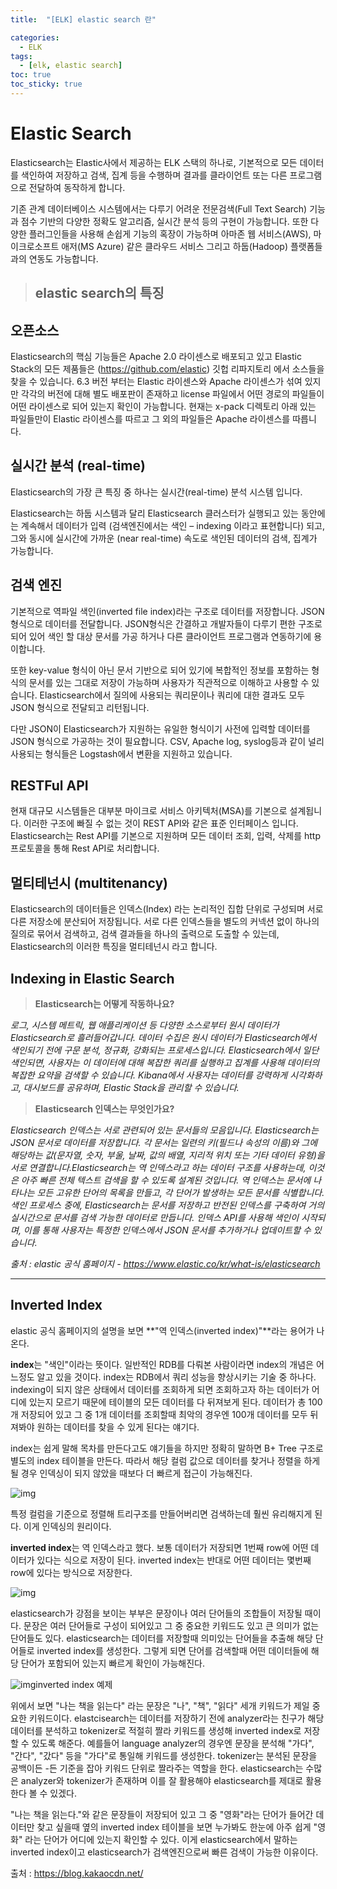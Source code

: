 ```yaml
---
title:  "[ELK] elastic search 란"

categories:
  - ELK
tags:
  - [elk, elastic search]
toc: true
toc_sticky: true
---
```


# Elastic Search

  Elasticsearch는 Elastic사에서 제공하는 ELK 스택의 하나로, 기본적으로 모든 데이터를 색인하여 저장하고 검색, 집계 등을 수행하며 결과를 클라이언트 또는 다른 프로그램으로 전달하여 동작하게 합니다.

  기존 관계 데이터베이스 시스템에서는 다루기 어려운 전문검색(Full Text Search) 기능과 점수 기반의 다양한 정확도 알고리즘, 실시간 분석 등의 구현이 가능합니다. 또한 다양한 플러그인들을 사용해 손쉽게 기능의 혹장이 가능하며 아마존 웹 서비스(AWS), 마이크로소프트 애저(MS Azure) 같은 클라우드 서비스 그리고 하둡(Hadoop) 플랫폼들과의 연동도 가능합니다.

 

> ## elastic search의 특징

## 오픈소스

  Elasticsearch의 핵심 기능들은 Apache 2.0 라이센스로 배포되고 있고 Elastic Stack의 모든 제품들은 (https://github.com/elastic) 깃헙 리파지토리 에서 소스들을 찾을 수 있습니다. 6.3 버전 부터는 Elastic 라이센스와 Apache 라이센스가 섞여 있지만 각각의 버전에 대해 별도 배포판이 존재하고 license 파일에서 어떤 경로의 파일들이 어떤 라이센스로 되어 있는지 확인이 가능합니다. 현재는 x-pack 디렉토리 아래 있는 파일들만이 Elastic 라이센스를 따르고 그 외의 파일들은 Apache 라이센스를 따릅니다.

## 실시간 분석 (real-time)

  Elasticsearch의 가장 큰 특징 중 하나는 실시간(real-time) 분석 시스템 입니다. 

  Elasticsearch는 하둡 시스템과 달리 Elasticsearch 클러스터가 실행되고 있는 동안에는 계속해서 데이터가 입력 (검색엔진에서는 색인 – indexing 이라고 표현합니다) 되고, 그와 동시에 실시간에 가까운 (near real-time) 속도로 색인된 데이터의 검색, 집계가 가능합니다.

## 검색 엔진

 기본적으로 역파일 색인(inverted file index)라는 구조로 데이터를 저장합니다. JSON 형식으로 데이터를 전달합니다. JSON형식은 간결하고 개발자들이 다루기 편한 구조로 되어 있어 색인 할 대상 문서를 가공 하거나 다른 클라이언트 프로그램과 연동하기에 용이합니다.

  또한 key-value 형식이 아닌 문서 기반으로 되어 있기에 복합적인 정보를 포함하는 형식의 문서를 있는 그대로 저장이 가능하며 사용자가 직관적으로 이해하고 사용할 수 있습니다. Elasticsearch에서 질의에 사용되는 쿼리문이나 쿼리에 대한 결과도 모두 JSON 형식으로 전달되고 리턴됩니다.

  다만 JSON이 Elasticsearch가 지원하는 유일한 형식이기 사전에 입력할 데이터를 JSON 형식으로 가공하는 것이 필요합니다. CSV, Apache log, syslog등과 같이 널리 사용되는 형식들은 Logstash에서 변환을 지원하고 있습니다.

## RESTFul API

  현재 대규모 시스템들은 대부분 마이크로 서비스 아키텍처(MSA)를 기본으로 설계됩니다. 이러한 구조에 빠질 수 없는 것이 REST API와 같은 표준 인터페이스 입니다. Elasticsearch는 Rest API를 기본으로 지원하며 모든 데이터 조회, 입력, 삭제를 http 프로토콜을 통해 Rest API로 처리합니다.

## 멀티테넌시 (multitenancy) 

  Elasticsearch의 데이터들은 인덱스(Index) 라는 논리적인 집합 단위로 구성되며 서로 다른 저장소에 분산되어 저장됩니다. 서로 다른 인덱스들을 별도의 커넥션 없이 하나의 질의로 묶어서 검색하고, 검색 결과들을 하나의 출력으로 도출할 수 있는데, Elasticsearch의 이러한 특징을 멀티테넌시 라고 합니다.

  ## Indexing in Elastic Search

  > __Elasticsearch는 어떻게 작동하나요?__

 *로그, 시스템 메트릭, 웹 애플리케이션 등 다양한 소스로부터 원시 데이터가 Elasticsearch로 흘러들어갑니다. 데이터 수집은 원시 데이터가 Elasticsearch에서 색인되기 전에 구문 분석, 정규화, 강화되는 프로세스입니다. Elasticsearch에서 일단 색인되면, 사용자는 이 데이터에 대해 복잡한 쿼리를 실행하고 집계를 사용해 데이터의 복잡한 요약을 검색할 수 있습니다. Kibana에서 사용자는 데이터를 강력하게 시각화하고, 대시보드를 공유하며, Elastic Stack을 관리할 수 있습니다.*
>
> __Elasticsearch 인덱스는 무엇인가요?__

 *Elasticsearch 인덱스는 서로 관련되어 있는 문서들의 모음입니다. Elasticsearch는 JSON 문서로 데이터를 저장합니다. 각 문서는 일련의 키(필드나 속성의 이름)와 그에 해당하는 값(문자열, 숫자, 부울, 날짜, 값의 배열, 지리적 위치 또는 기타 데이터 유형)을 서로 연결합니다.Elasticsearch는 역 인덱스라고 하는 데이터 구조를 사용하는데, 이것은 아주 빠른 전체 텍스트 검색을 할 수 있도록 설계된 것입니다. 역 인덱스는 문서에 나타나는 모든 고유한 단어의 목록을 만들고, 각 단어가 발생하는 모든 문서를 식별합니다. 색인 프로세스 중에, Elasticsearch는 문서를 저장하고 반전된 인덱스를 구축하여 거의 실시간으로 문서를 검색 가능한 데이터로 만듭니다. 인덱스 API를 사용해 색인이 시작되며, 이를 통해 사용자는 특정한 인덱스에서 JSON 문서를 추가하거나 업데이트할 수 있습니다.*
>
 *출처 : elastic 공식 홈페이지 - https://www.elastic.co/kr/what-is/elasticsearch*

 

 

 

------

## Inverted Index

 elastic 공식 홈페이지의 설명을 보면 **"역 인덱스(inverted index)"**라는 용어가 나온다.  

**index**는 "색인"이라는 뜻이다. 일반적인 RDB를 다뤄본 사람이라면 index의 개념은 어느정도 알고 있을 것이다. index는 RDB에서 쿼리 성능을 향상시키는 기술 중 하나다. indexing이 되지 않은 상태에서 데이터를 조회하게 되면 조회하고자 하는 데이터가 어디에 있는지 모르기 때문에 테이블의 모든 데이터를 다 뒤져보게 된다. 데이터가 총 100개 저장되어 있고 그 중 1개 데이터를 조회할때 최악의 경우엔 100개 데이터를 모두 뒤져봐야 원하는 데이터를 찾을 수 있게 된다는 얘기다.

 index는 쉽게 말해 목차를 만든다고도 얘기들을 하지만 정확히 말하면 B+ Tree 구조로 별도의 index 테이블을 만든다. 따라서 해당 컬럼 값으로 데이터를 찾거나 정렬을 하게 될 경우 인덱싱이 되지 않았을 때보다 더 빠르게 접근이 가능해진다.

 



![img](https://blog.kakaocdn.net/dn/DhB3u/btqA4yVvrlI/3nmCAujgoWGIUc3tK7Ka6k/img.png)



특정 컬럼을 기준으로 정렬해 트리구조를 만들어버리면 검색하는데 훨씬 유리해지게 된다. 이게 인덱싱의 원리이다. 

**inverted index**는 역 인덱스라고 했다. 보통 데이터가 저장되면 1번째 row에 어떤 데이터가 있다는 식으로 저장이 된다. inverted index는 반대로 어떤 데이터는 몇번째 row에 있다는 방식으로 저장한다.

 

![img](https://blog.kakaocdn.net/dn/bFXnCo/btqA56KZnsr/FbKKI996qV2SK43406ABZ0/img.png)

elasticsearch가 강점을 보이는 부부은 문장이나 여러 단어들의 조합들이 저장될 때이다. 문장은 여러 단어들로 구성이 되어있고 그 중 중요한 키워드도 있고 큰 의미가 없는 단어들도 있다. elasticsearch는 데이터를 저장할때 의미있는 단어들을 추출해 해당 단어들로 inverted index를 생성한다. 그렇게 되면 단어를 검색할때 어떤 데이터들에 해당 단어가 포함되어 있는지 빠르게 확인이 가능해진다.

 

![img](https://blog.kakaocdn.net/dn/zAKrL/btqA2OdJ0gN/OWDXAuRa0bzp7gWB5fRkAK/img.png)inverted index 예제

 

위에서 보면 "나는 책을 읽는다" 라는 문장은 "나", "책", "읽다" 세개 키워드가 제일 중요한 키워드이다. elastcisearch는 데이터를 저장하기 전에 analyzer라는 친구가 해당 데이터를 분석하고 tokenizer로 적절히 짤라 키워드를 생성해 inverted index로 저장할 수 있도록 해준다. 예를들어 language analyzer의 경우엔 문장을 분석해 "가다", "간다", "갔다" 등을 "가다"로 통일해 키워드를 생성한다. tokenizer는 분석된 문장을 공백이든 -든 기준을 잡아 키워드 단위로 짤라주는 역할을 한다. elasticsearch는 수많은 analyzer와 tokenizer가 존재하며 이를 잘 활용해야 elasticsearch를 제대로 활용한다 볼 수 있겠다.

  "나는 책을 읽는다."와 같은 문장들이 저장되어 있고 그 중 "영화"라는 단어가 들어간 데이터만 찾고 싶을때 옆의 inverted index 테이블을 보면 누가봐도 한눈에 아주 쉽게 "영화" 라는 단어가 어디에 있는지 확인할 수 있다. 이게 elasticsearch에서 말하는 inverted index이고 elasticsearch가 검색엔진으로써 빠른 검색이 가능한 이유이다.

  출처 : https://blog.kakaocdn.net/